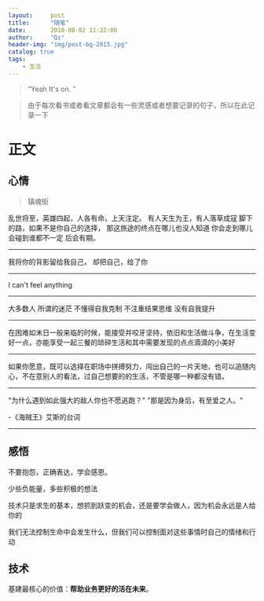 ```yaml
---
layout:     post
title:      "随笔"
date:       2018-08-02 11:22:00
author:     "Qz"
header-img: "img/post-bg-2015.jpg"
catalog: true
tags:
    - 生活
---
```


> “Yeah It's on. ”


>由于每次看书或者看文章都会有一些灵感或者想要记录的句子，所以在此记录一下


# 正文



## 心情



>镇魂街


乱世将至，英雄四起，人各有命，上天注定。
有人天生为王，有人落草成寇
脚下的路，如果不是你自己的选择，
那这旅途的终点在哪儿也没人知道
你会走到哪儿会碰到谁都不一定
后会有期。

----


我将你的背影留给我自己，
却把自己，给了你

----

I can't feel anything

-----



大多数人
所谓的迷茫
不懂得自我克制
不注重结果思维
没有自我提升



----



在困难如末日一般来临的时候，能接受并咬牙坚持，依旧和生活做斗争，在生活变好一点，亦能享受一起三餐的琐碎生活和其中需要发现的点点滴滴的小美好

----


如果你愿意，既可以选择在职场中拼搏努力，闯出自己的一片天地，也可以追随内心，不在意别人的看法，过自己想要的的生活，不管是哪一种都没有错。

----




"为什么遇到如此强大的敌人你也不愿逃跑？"
"那是因为身后，有至爱之人。"

-《海贼王》艾斯的台词



----











## 感悟



不要抱怨，正确表达，学会感恩。

少些负能量，多些积极的想法

技术只是求生的基本，想抓到跃变的机会，还是要学会做人，因为机会永远是人给你的

 我们无法控制生命中会发生什么，但我们可以控制面对这些事情时自己的情绪和行动 



## 技术

 基建最核心的价值：**帮助业务更好的活在未来**。 






